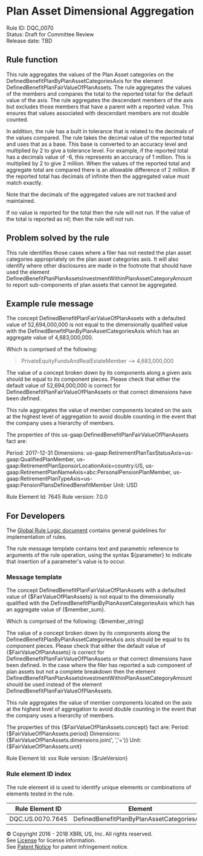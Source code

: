 # Plan Asset Dimensional Aggregation
Rule ID: DQC_0070  
Status: Draft for Committee Review  
Release date: TBD  

## Rule function 
This rule aggregates the values of the Plan Asset categories on the DefinedBenefitPlanByPlanAssetCategoriesAxis for the element DefinedBenefitPlanFairValueOfPlanAssets. The rule aggregates the values of the members and compares the total to the reported total for the default value of the axis. The rule aggregates the descendant members of the axis but excludes those members that have a parent with a reported value.  This ensures that values associated with descendant members are not double counted.

In addition, the rule has a built in tolerance that is related to the decimals of the values compared. The rule takes the decimal value of the reported total and uses that as a base. This base is converted to an accuracy level and multiplied by 2 to give a tolerance level. For example, if the reported total has a decimals value of -6, this represents an accuracy of 1 million. This is multiplied by 2 to give 2 million.  When the values of the reported total and aggregate total are compared there is an allowable difference of 2 million.  If the reported total has decimals of infinite then the aggregated value must match exactly.

Note that the decimals of the aggregated values are not tracked and maintained.

If no value is reported for the total then the rule will not run. If the value of the total is reported as nil; then the rule will not run.

## Problem solved by the rule
This rule identifies those cases where a filer has not nested the plan asset categories appropriately on the plan asset categories axis.  It will also identify where other disclosures are made in the footnote that should have used the element DefinedBenefitPlanPlanAssetsInvestmentWithinPlanAssetCategoryAmount to report sub-components of plan assets that cannot be aggregated.

## Example rule message
The concept DefinedBenefitPlanFairValueOfPlanAssets with a defaulted value of 52,694,000,000 is not equal to the dimensionally qualified value with the DefinedBenefitPlanByPlanAssetCategoriesAxis which has an aggregate value of 4,683,000,000.

Which is comprised of the following:

> PrivateEquityFundsAndRealEstateMember --> 4,683,000,000

The value of a concept broken down by its components along a given axis should  be equal to its component pieces. Please check that either the default value of 52,694,000,000 is correct for DefinedBenefitPlanFairValueOfPlanAssets or that correct dimensions have been defined.

This rule aggregates the value of member components located on the axis at the highest level of aggregation to avoid double counting in the event that the company uses a hierarchy of members.

The properties of this us-gaap:DefinedBenefitPlanFairValueOfPlanAssets fact are:

Period: 2017-12-31
Dimensions: us-gaap:RetirementPlanTaxStatusAxis=us-gaap:QualifiedPlanMember, us-gaap:RetirementPlanSponsorLocationAxis=country:US, us-gaap:RetirementPlanNameAxis=abc:PersonalPensionPlanMember, us-gaap:RetirementPlanTypeAxis=us-gaap:PensionPlansDefinedBenefitMember
Unit: USD

Rule Element Id: 7645
Rule version: 7.0.0

## For Developers
The [Global Rule Logic document](https://github.com/DataQualityCommittee/dqc_us_rules/blob/master/docs/GlobalRuleLogic.md) contains general guidelines for implementation of rules.

The rule message template contains text and parametric reference to arguments of the rule operation, using the syntax ${parameter} to indicate that insertion of a parameter's value is to occur.

### Message template
The concept DefinedBenefitPlanFairValueOfPlanAssets with a defaulted value of {$FairValueOfPlanAssets} is not equal to the dimensionally qualified with the DefinedBenefitPlanByPlanAssetCategoriesAxis which has an aggregate value of {$member_sum}.

Which is comprised of the following:
{$member_string}

The value of a concept broken down by its components along the DefinedBenefitPlanByPlanAssetCategoriesAxis axis should  be equal to its component pieces. Please check that either the default value of {$FairValueOfPlanAssets} is correct for DefinedBenefitPlanFairValueOfPlanAssets or that correct dimensions have been defined. In the case where the filer has reported a sub component of plan assets but not a complete breakdown then the element DefinedBenefitPlanPlanAssetsInvestmentWithinPlanAssetCategoryAmount should be used instead of the element DefinedBenefitPlanFairValueOfPlanAssets.

This rule aggregates the value of member components located on the axis at the highest level of aggregation to avoid double counting in the event that the company uses a hierarchy of members.

The properties of this {$FairValueOfPlanAssets.concept} fact are:
Period: {$FairValueOfPlanAssets.period}
Dimensions: {$FairValueOfPlanAssets.dimensions.join(', ','=')}
Unit: {$FairValueOfPlanAssets.unit}

Rule Element Id: xxx
Rule version: {$ruleVersion}

### Rule element ID index 
The rule element id is used to identify unique elements or combinations of elements tested in the rule. 

|Rule Element ID|Element|
|--------|--------|
|DQC.US.0070.7645|DefinedBenefitPlanByPlanAssetCategoriesAxis|

© Copyright 2016 - 2018 XBRL US, Inc. All rights reserved.   
See [License](https://xbrl.us/dqc-license) for license information.  
See [Patent Notice](https://xbrl.us/dqc-patent) for patent infringement notice.
